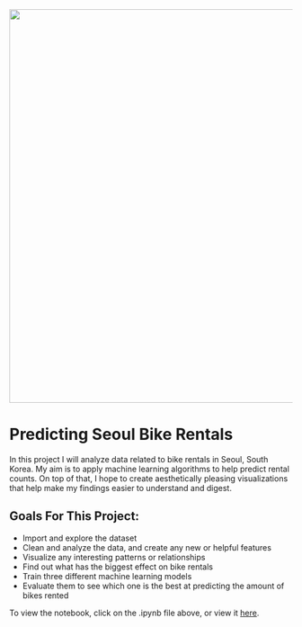 <div>
  <img src="https://english.visitseoul.net/media/img/%EC%84%9C%EC%9A%B8%EC%9E%90%EC%A0%84%EA%B1%B0_%EB%94%B0%EB%A6%89%EC%9D%B4?srvcId=MEDIA&parentSn=10856&fileTy=MEDIA&fileNo=1" width="700">
</div>

# Predicting Seoul Bike Rentals

In this project I will analyze data related to bike rentals in Seoul, South Korea. My aim is to apply machine learning algorithms to help predict rental counts. On top of that, I hope to create aesthetically pleasing visualizations that help make my findings easier to understand and digest.

## Goals For This Project:
* Import and explore the dataset
* Clean and analyze the data, and create any new or helpful features
* Visualize any interesting patterns or relationships
* Find out what has the biggest effect on bike rentals
* Train three different machine learning models 
* Evaluate them to see which one is the best at predicting the amount of bikes rented

To view the notebook, click on the .ipynb file above, or view it [here](https://nbviewer.org/github/noah-kg/predicting-seoul-bike-rentals/blob/main/Seoul%20Bike%20Rentals.ipynb).
